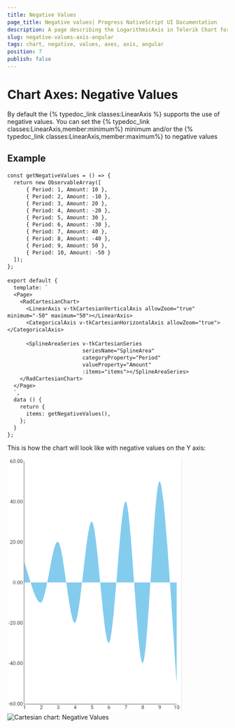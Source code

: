 ```yaml
---
title: Negative Values
page_title: Negative values| Progress NativeScript UI Documentation
description: A page describing the LogarithmicAxis in Telerik Chart for NativeScript. This article explains the usage of negative values in an axis.
slug: negative-values-axis-angular
tags: chart, negative, values, axes, axis, angular
position: 7
publish: false
---
```


# Chart Axes: Negative Values

By default the {% typedoc_link classes:LinearAxis %} supports the use of negative values. You can set the {% typedoc_link classes:LinearAxis,member:minimum%} minimum and/or the {% typedoc_link classes:LinearAxis,member:maximum%} to negative values

## Example

```
const getNegativeValues = () => {
  return new ObservableArray([
      { Period: 1, Amount: 10 },
      { Period: 2, Amount: -10 },
      { Period: 3, Amount: 20 },
      { Period: 4, Amount: -20 },
      { Period: 5, Amount: 30 },
      { Period: 6, Amount: -30 },
      { Period: 7, Amount: 40 },
      { Period: 8, Amount: -40 },
      { Period: 9, Amount: 50 },
      { Period: 10, Amount: -50 }
  ]);
};

export default {
  template: `
  <Page>
    <RadCartesianChart>
      <LinearAxis v-tkCartesianVerticalAxis allowZoom="true" minimum="-50" maximum="50"></LinearAxis>
      <CategoricalAxis v-tkCartesianHorizontalAxis allowZoom="true"></CategoricalAxis>

      <SplineAreaSeries v-tkCartesianSeries
                        seriesName="SplineArea"
                        categoryProperty="Period"
                        valueProperty="Amount"
                        :items="items"></SplineAreaSeries>
    </RadCartesianChart>
  </Page>
  `,
  data () {
    return {
      items: getNegativeValues(),
    };
  }
};
```

This is how the chart will look like with negative values on the Y axis:

![Cartesian chart: Negative Values](images/negative_values_android.png "Negative values in Android.") ![Cartesian chart: Negative Values](images/negative_values_ios.png "Negative values in iOS.")